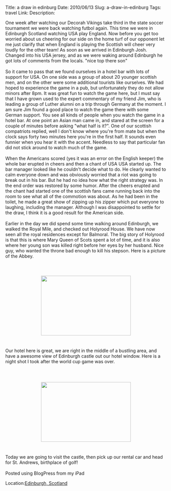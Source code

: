 Title: a draw in edinburg
Date: 2010/06/13
Slug: a-draw-in-edinburg
Tags: travel
Link: 
Description: 


One week after watching our Decorah Vikings take third in the state soccer tournament we were back watching futbol again.  This time we were in Edinburgh Scotland watching USA play England.  Now before you get too worried about us cheering for our side on the home turf of our opponent let me just clarify that when England is playing the Scottish will cheer very loudly for the other team!  As soon as we arrived in Edinburgh Josh. Changed into his USA jersey, and as we were waking around Edinburgh he got lots of comments from the locals.  "nice top there son"  <br /><br />So it came to pass that we found ourselves in a hotel bar with lots of support for USA.  On one side was a group of about 20 younger scottish men, and on the other were some additional tourists like ourselves.  We had hoped to experience the game in a pub, but unfortunately they do not allow minors after 8pm.  It was great fun to watch the game here, but I must say that I have grown used to the expert commentary of my friend Jim, who is leading a group of Luther alumni on a trip through Germany at the moment.  I am sure Jim found a good place to watch the game there with some German support.  You see all kinds of people when you watch the game in a hotel bar.  At one point an Asian man came in, and stared at the screen for a couple of minutes before asking "what half is it?". One of our scottish compatriots replied, well I don't know where you're from mate but when the clock says forty two minutes here you're in the first half.  It sounds even funnier when you hear it with the accent.  Needless to say that particular fan did not stick around to watch much of the game.<br /><br />When the Americans scored (yes it was an error on the English keeper) the whole bar erupted in cheers and then a chant of USA USA started up.  The bar manager looked like he couldn't decide what to do.  He clearly wanted to  calm everyone down and was obviously worried that a riot was going to break out in his bar.   But he had no idea how what the right strategy was.  In the end order was restored by some humor.  After the cheers erupted and the chant had started one of the scottish fans came running back into the room to see what all of the commotion was about.  As he had been in the toilet, he made a great show of zipping up his zipper which put everyone to laughing, including the manager.  Although I was disappointed to settle for the draw, I think it is a good result for the American side. <br /><br />Earlier in the day we did spend some time walking around Edinburgh, we walked the Royal Mile, and checked out Holyrood House.  We have now seen all the royal residences except for Balmoral.  The big story of Holyrood is that this is where Mary Queen of Scots spent a lot of time, and it is also where her young son was killed right before her eyes by her husband.  Nice guy, who wanted the throne bad enough to kill his stepson.  Here is a picture of the Abbey.<br /><br /><br /><center><a href='http://blogpress.w18.net/photos/10/06/13/157.jpg'><img src='http://blogpress.w18.net/photos/10/06/13/s_157.jpg' border='0' width='281' height='187' style='margin:5px'></a></center><br /><br />Our hotel here is great, we are right in the middle of a bustling area, and have a awesome view of Edinburgh castle out our hotel window.  Here is a night shot I took after the world cup game was over.<br /><br /><br /><br /><center><a href='http://blogpress.w18.net/photos/10/06/13/158.jpg'><img src='http://blogpress.w18.net/photos/10/06/13/s_158.jpg' border='0' width='281' height='187' style='margin:5px'></a></center><br /><br />Today we are going to visit the castle, then pick up our rental car and head for St. Andrews, birthplace of golf!<br /><br />Posted using BlogPress from my iPad<br /><p class='blogpress_location'>Location:<a href='http://maps.google.com/maps?q=Edinburgh,%20Scotland%20&z=10'>Edinburgh, Scotland </a></p><div class="blogger-post-footer"><img width='1' height='1' src='https://blogger.googleusercontent.com/tracker/2759017781463016019-4974440520446382053?l=blog.bonelakesoftware.com' alt='' /></div>
